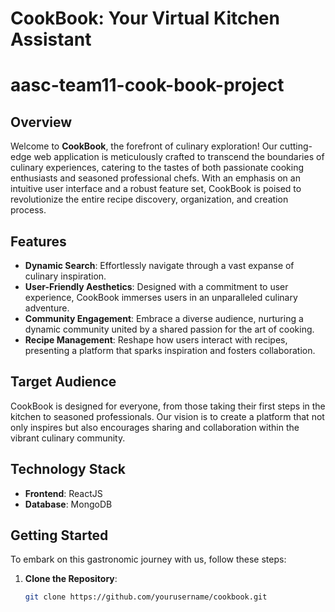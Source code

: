 # CookBook: Your Virtual Kitchen Assistant
# aasc-team11-cook-book-project

## Overview

Welcome to **CookBook**, the forefront of culinary exploration! Our cutting-edge web application is meticulously crafted to transcend the boundaries of culinary experiences, catering to the tastes of both passionate cooking enthusiasts and seasoned professional chefs. With an emphasis on an intuitive user interface and a robust feature set, CookBook is poised to revolutionize the entire recipe discovery, organization, and creation process.

## Features

- **Dynamic Search**: Effortlessly navigate through a vast expanse of culinary inspiration.
- **User-Friendly Aesthetics**: Designed with a commitment to user experience, CookBook immerses users in an unparalleled culinary adventure.
- **Community Engagement**: Embrace a diverse audience, nurturing a dynamic community united by a shared passion for the art of cooking.
- **Recipe Management**: Reshape how users interact with recipes, presenting a platform that sparks inspiration and fosters collaboration.

## Target Audience

CookBook is designed for everyone, from those taking their first steps in the kitchen to seasoned professionals. Our vision is to create a platform that not only inspires but also encourages sharing and collaboration within the vibrant culinary community.

## Technology Stack

- **Frontend**: ReactJS
- **Database**: MongoDB

## Getting Started

To embark on this gastronomic journey with us, follow these steps:

1. **Clone the Repository**: 
   ```bash
   git clone https://github.com/yourusername/cookbook.git
